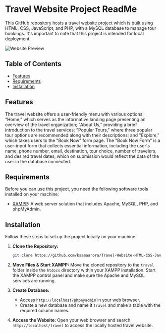 # Travel Website Project ReadMe

This GitHub repository hosts a travel website project which is built using HTML, CSS, JavaScript, and PHP, with a MySQL database to manage tour bookings. It's important to note that this project is intended for local deployment.

![Website Preview](/preview/travel_home.png)

## Table of Contents

- [Features](#features)
- [Requirements](#requirements)
- [Installation](#installation)

## Features

The travel website offers a user-friendly menu with various options: "Home," which serves as the informative landing page presenting an overview of the travel organization; "About Us," providing a brief introduction to the travel services; "Popular Tours," where three popular tour options are recommended along with their descriptions; and "Explore," which takes users to the "Book Now" form page. The "Book Now Form" is a user-input form that collects essential information, including the user's name, phone number, email, destination, tour choice, number of travelers, and desired travel dates, which on submission would reflect the data of the user in the database connected.

## Requirements

Before you can use this project, you need the following software tools installed on your machine:

- [XAMPP](https://www.apachefriends.org/index.html): A web server solution that includes Apache, MySQL, PHP, and phpMyAdmin.

## Installation

Follow these steps to set up the project locally on your machine:

1. **Clone the Repository:**
   ```bash
   git clone https://github.com/ksamaarora/Travel-Website-HTML-CSS-JavaScript-PHPMySQL.git
   ```

2. **Move Files & Start XAMPP:**
   Move the cloned repository to the `travel` folder inside the `htdocs` directory within your XAMPP installation. Start the XAMPP control panel and make sure the Apache and MySQL services are running.

3. **Create Database:**
   - Access `http://localhost/phpmyadmin` in your web browser.
   - Create a new database and name it `travel` and make a table with the required column names.

5. **Access the Website:**
   Open your web browser and search `http://localhost/travel` to access the locally hosted travel website. 

